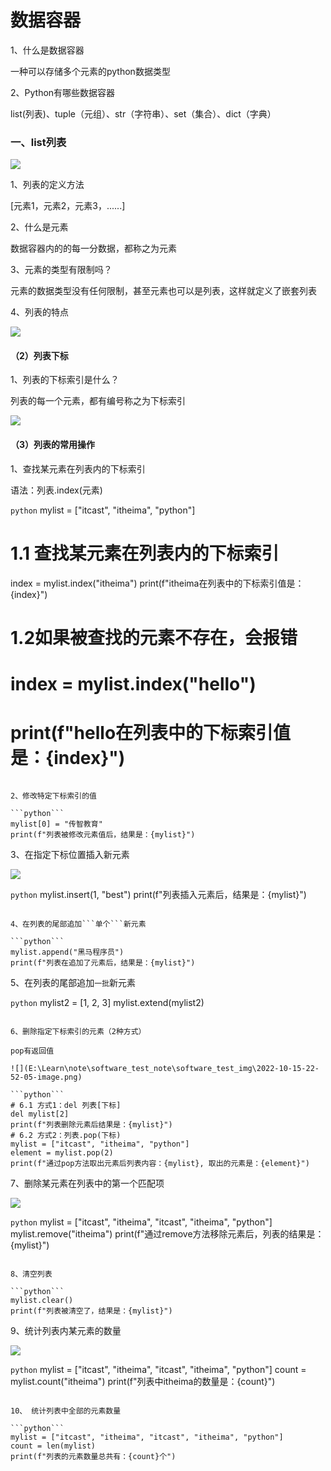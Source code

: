 # 数据容器

1、什么是数据容器

一种可以存储多个元素的python数据类型

2、Python有哪些数据容器

list(列表)、tuple（元组）、str（字符串）、set（集合）、dict（字典）

### 一、list列表

![](E:\Learn\note\software_test_note\software_test_img\2022-10-15-23-41-49-image.png)

1、列表的定义方法

[元素1，元素2，元素3，......]

2、什么是元素

数据容器内的的每一分数据，都称之为元素

3、元素的类型有限制吗？

元素的数据类型没有任何限制，甚至元素也可以是列表，这样就定义了嵌套列表

4、列表的特点

![](E:\Learn\note\software_test_note\software_test_img\2022-10-15-23-43-58-image.png)

#### （2）列表下标

1、列表的下标索引是什么？

列表的每一个元素，都有编号称之为下标索引

![](E:\Learn\note\software_test_note\software_test_img\2022-10-15-22-40-08-image.png)   

#### （3）列表的常用操作

1、查找某元素在列表内的下标索引

语法：列表.index(元素)

```python```
mylist = ["itcast", "itheima", "python"]
# 1.1 查找某元素在列表内的下标索引
index = mylist.index("itheima")
print(f"itheima在列表中的下标索引值是：{index}")
# 1.2如果被查找的元素不存在，会报错
# index = mylist.index("hello")
# print(f"hello在列表中的下标索引值是：{index}")
```

2、修改特定下标索引的值

```python```
mylist[0] = "传智教育"
print(f"列表被修改元素值后，结果是：{mylist}")
```

3、在指定下标位置插入新元素

![](E:\Learn\note\software_test_note\software_test_img\2022-10-15-22-49-35-image.png)

```python```
mylist.insert(1, "best")
print(f"列表插入元素后，结果是：{mylist}")
```

4、在列表的尾部追加```单个```新元素

```python```
mylist.append("黑马程序员")
print(f"列表在追加了元素后，结果是：{mylist}")
```

5、在列表的尾部追加```一批```新元素

```python```
mylist2 = [1, 2, 3]
mylist.extend(mylist2)
```

6、删除指定下标索引的元素（2种方式）

pop有返回值

![](E:\Learn\note\software_test_note\software_test_img\2022-10-15-22-52-05-image.png)

```python```
# 6.1 方式1：del 列表[下标]
del mylist[2]
print(f"列表删除元素后结果是：{mylist}")
# 6.2 方式2：列表.pop(下标)
mylist = ["itcast", "itheima", "python"]
element = mylist.pop(2)
print(f"通过pop方法取出元素后列表内容：{mylist}, 取出的元素是：{element}")
```

7、删除某元素在列表中的第一个匹配项

![](E:\Learn\note\software_test_note\software_test_img\2022-10-15-23-36-46-image.png)

```python```
mylist = ["itcast", "itheima", "itcast", "itheima", "python"]
mylist.remove("itheima")
print(f"通过remove方法移除元素后，列表的结果是：{mylist}")
```

8、清空列表

```python```
mylist.clear()
print(f"列表被清空了，结果是：{mylist}")
```

9、统计列表内某元素的数量

![](E:\Learn\note\software_test_note\software_test_img\2022-10-15-23-39-40-image.png)

```python```
mylist = ["itcast", "itheima", "itcast", "itheima", "python"]
count = mylist.count("itheima")
print(f"列表中itheima的数量是：{count}")
```

10、 统计列表中全部的元素数量

```python```
mylist = ["itcast", "itheima", "itcast", "itheima", "python"]
count = len(mylist)
print(f"列表的元素数量总共有：{count}个")
```


